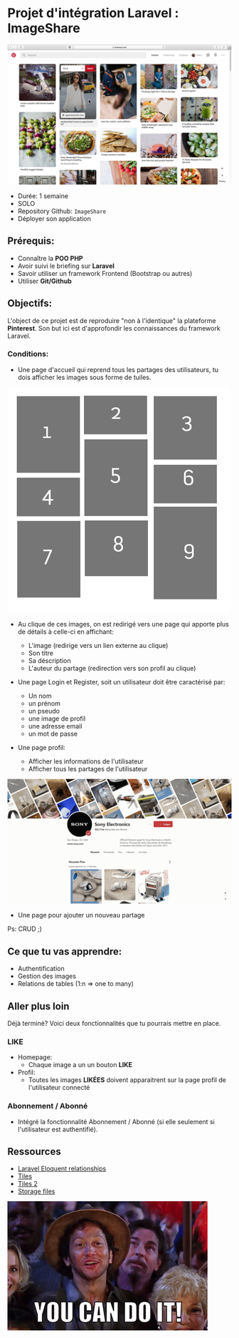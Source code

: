 # Projet d'intégration Laravel : ImageShare

![image1](assets/pinterest2.jpg)

- Durée: 1 semaine
- SOLO
- Repository Github: `ImageShare`
- Déployer son application

## Prérequis:

- Connaître la **POO PHP**
- Avoir suivi le briefing sur **Laravel**
- Savoir utiliser un framework Frontend (Bootstrap ou autres)
- Utiliser **Git/Github**

## Objectifs:

L'object de ce projet est de reproduire "non à l'identique" la plateforme **Pinterest**. Son but ici est d'approfondir les connaissances du framework Laravel.

### Conditions:

- Une page d'accueil qui reprend tous les partages des utilisateurs, tu dois afficher les images sous forme de tuiles.

![image1](assets/tiles.jpg)

- Au clique de ces images, on est redirigé vers une page qui apporte plus de détails à celle-ci en affichant:
  
  - L'image (redirige vers un lien externe au clique)
  - Son titre
  - Sa déscription
  - L'auteur du partage (redirection vers son profil au clique)

- Une page Login et Register, soit un utilisateur doit être caractérisé par:
  
  - Un nom
  - un prénom
  - un pseudo
  - une image de profil
  - une adresse email
  - un mot de passe

- Une page profil:
  - Afficher les informations de l'utilisateur
  - Afficher tous les partages de l'utilisateur
  
![image1](assets/pinterest1.gif)

- Une page pour ajouter un nouveau partage

Ps: CRUD ;)

## Ce que tu vas apprendre:

- Authentification
- Gestion des images 
- Relations de tables (1:n => one to many)

## Aller plus loin

Déjà terminé? Voici deux fonctionnalités que tu pourrais mettre en place.

### LIKE
- Homepage: 
  - Chaque image a un un bouton **LIKE**
- Profil:
  - Toutes les images **LIKÉES** doivent apparaitrent sur la page profil de l'utilisateur connecté

### Abonnement / Abonné

- Intégré la fonctionnalité Abonnement / Abonné (si elle seulement si l'utilisateur est authentifié).

## Ressources
- [Laravel Eloquent relationships](https://laravel.com/docs/8.x/eloquent-relationships)
- [Tiles](https://mastery.games/post/tile-layouts/)
- [Tiles 2](https://www.solodev.com/blog/web-design/displaying-content-with-responsive-tiles.stml)
- [Storage files](https://laravel.com/docs/8.x/filesystem#storing-files)

![Youcandoit](assets/youcandoit.gif)